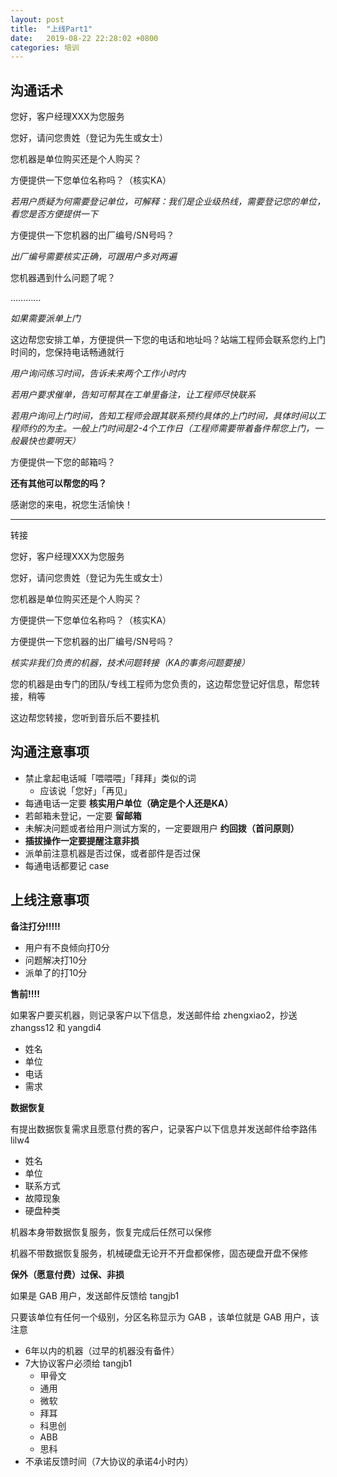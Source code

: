 ```yaml
---
layout: post
title:  "上线Part1"
date:   2019-08-22 22:28:02 +0800
categories: 培训
---
```




## 沟通话术

您好，客户经理XXX为您服务

您好，请问您贵姓（登记为先生或女士）

您机器是单位购买还是个人购买？

方便提供一下您单位名称吗？（核实KA）

*若用户质疑为何需要登记单位，可解释：我们是企业级热线，需要登记您的单位，看您是否方便提供一下*

方便提供一下您机器的出厂编号/SN号吗？

*出厂编号需要核实正确，可跟用户多对两遍*

您机器遇到什么问题了呢？

…………

 *如果需要派单上门*

这边帮您安排工单，方便提供一下您的电话和地址吗？站端工程师会联系您约上门时间的，您保持电话畅通就行

*用户询问练习时间，告诉未来两个工作小时内*

*若用户要求催单，告知可帮其在工单里备注，让工程师尽快联系*

*若用户询问上门时间，告知工程师会跟其联系预约具体的上门时间，具体时间以工程师约的为主。一般上门时间是2-4个工作日（工程师需要带着备件帮您上门，一般最快也要明天）*

方便提供一下您的邮箱吗？

**还有其他可以帮您的吗？**

感谢您的来电，祝您生活愉快！



****

转接

您好，客户经理XXX为您服务

您好，请问您贵姓（登记为先生或女士）

您机器是单位购买还是个人购买？

方便提供一下您单位名称吗？（核实KA）

方便提供一下您机器的出厂编号/SN号吗？

*核实非我们负责的机器，技术问题转接（KA的事务问题要接）*

您的机器是由专门的团队/专线工程师为您负责的，这边帮您登记好信息，帮您转接，稍等

这边帮您转接，您听到音乐后不要挂机



## 沟通注意事项

* 禁止拿起电话喊「喂喂喂」「拜拜」类似的词
  * 应该说「您好」「再见」
* 每通电话一定要 **核实用户单位（确定是个人还是KA）**
* 若邮箱未登记，一定要 **留邮箱**
* 未解决问题或者给用户测试方案的，一定要跟用户 **约回拨（首问原则）**
* **插拔操作一定要提醒注意非损**
* 派单前注意机器是否过保，或者部件是否过保
* 每通电话都要记 case



## 上线注意事项

**备注打分!!!!!**

- 用户有不良倾向打0分
- 问题解决打10分
- 派单了的打10分

**售前!!!!**

如果客户要买机器，则记录客户以下信息，发送邮件给 zhengxiao2，抄送 zhangss12 和 yangdi4

- 姓名
- 单位
- 电话
- 需求

**数据恢复**

有提出数据恢复需求且愿意付费的客户，记录客户以下信息并发送邮件给李路伟 lilw4

- 姓名
- 单位
- 联系方式
- 故障现象
- 硬盘种类

机器本身带数据恢复服务，恢复完成后任然可以保修

机器不带数据恢复服务，机械硬盘无论开不开盘都保修，固态硬盘开盘不保修

**保外（愿意付费）过保、非损**

如果是 GAB 用户，发送邮件反馈给 tangjb1

只要该单位有任何一个级别，分区名称显示为 GAB ，该单位就是 GAB 用户，该注意

- 6年以内的机器（过早的机器没有备件）
- 7大协议客户必须给 tangjb1
  - 甲骨文
  - 通用
  - 微软
  - 拜耳
  - 科思创
  - ABB
  - 思科
- 不承诺反馈时间（7大协议的承诺4小时内）